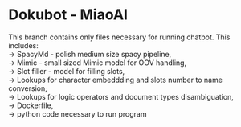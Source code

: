 # Dokubot - MiaoAI
This branch contains only files necessary for running chatbot. This includes:  
-> SpacyMd - polish medium size spacy pipeline,  
-> Mimic - small sized Mimic model for OOV handling,  
-> Slot filler - model for filling slots,  
-> Lookups for character embeddding and slots number to name conversion,  
-> Lookups for logic operators and document types disambiguation,  
-> Dockerfile,   
-> python code necessary to run program  

